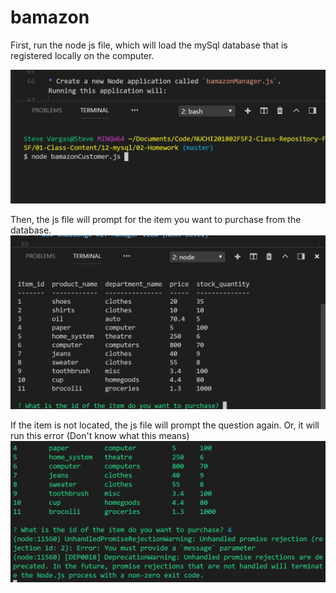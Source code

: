 # bamazon
First, run the node js file, which will load the mySql database that is registered locally on the computer. 

![Image of bamazon Process](https://github.com/steve-vargas/bamazon/blob/master/bamazon.JPG)

Then, the js file will prompt for the item you want to purchase from the database.
![Image of bamazon Process](https://github.com/steve-vargas/bamazon/blob/master/bamazon2.JPG)

If the item is not located, the js file will prompt the question again. Or, it will run this error (Don't know what this means)
![Image of bamazon Process](https://github.com/steve-vargas/bamazon/blob/master/bamazon3.JPG)

